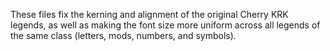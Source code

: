 These files fix the kerning and alignment of the original Cherry KRK legends, as well as making the font size more uniform across all legends of the same class (letters, mods, numbers, and symbols).
